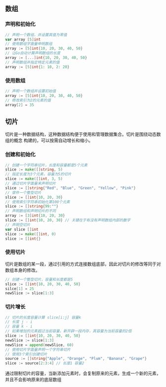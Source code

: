## 数组
### 声明和初始化
```go
// 声明一个数组，并设置其值为零值
var array [5]int
// 使用数组字面量申明数组
array := [5]int{10, 20, 30, 40, 50}
// 让Go自动计算声明数组的长度
array := [...]int{10, 20, 30, 40, 50}
// 声明数组并指定特定元素的值
array := [5]int{1: 10, 2: 20}
```

### 使用数组
```go
// 声明一个数组并设置初始值
array := [5]int{10, 20, 30, 40, 50}
// 修改索引为2的元素的值
array[2] = 35
```
## 切片
切片是一种数据结构，这种数据结构便于使用和管理数据集合。切片是围绕动态数组的概念
构建的，可以按需自动增长和缩小。
### 创建和初始化
```go
// 创建一个字符串切片，长度和容量都是5个元素
slice := make([]string, 5)
// 指定长度为3个元素，容量为5的切片
slice := make([]int, 3, 5)
// 通过切片字面量来声明切片
slice := []string{"Red", "Blue", "Green", "Yellow", "Pink"}
// 穿件一个整型切片
slice := []int{10, 20, 30}
// 使用索引字符串初始化第100个元素
slice := []string{99:""}
// 声明数组和声明切片的不同
array := [3]int{10, 20, 30}
slice := []int{10, 20, 30} // 关键在于有没有声明数组内部的数字
// 声明空切片
var slice []int
slice := make([]int, 0)
slice := []int{}
```
### 使用切片
切片是数组的某一段，通过引用的方式连接数组底部，因此对切片的修改等同于对数组本身的修改。
```go
// 创建一个整型切片，容量和长度都是5
slice := []int{10, 20, 30, 40, 50}
silce[1] = 25
newSlice := slice[1:3]
```

### 切片增长
```go
// 切片的长度容量计算 slice[i:j] 容量k
// 长度 j - i
// 容量 k - i
// 如果增加的元素超过当前容量，新开辟一段内存，其容量为当前容量的2倍
slice := []int{10, 20, 30, 40, 50}
newSlice := slice[1:3]
newSlice = append(newSlice, 60)
// 使用切片字面量声明一个字符串切片
// 使用3个索引创建切片
source := []string{"Apple", "Orange", "Plum", "Banana", "Grape"}
slice := source[2:3:4] // 长度1 容量2
```
通过限制切片的容量，当新添加元素时，会复制原来的元素，生成一个新的元素，并且不会影响原来的底层数组